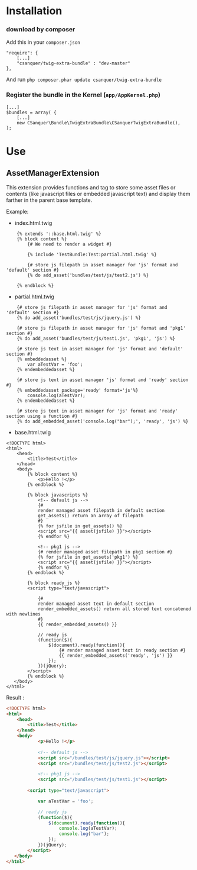 Installation
============

### download by composer

Add this in your `composer.json`

    "require": {
        [...]
        "csanquer/twig-extra-bundle" : "dev-master"
    },

And run `php composer.phar update csanquer/twig-extra-bundle`

### Register the bundle in the Kernel (`app/AppKernel.php`)

    [...]
    $bundles = array( {
        [...]
        new CSanquer\Bundle\TwigExtraBundle\CSanquerTwigExtraBundle(),
    );

Use
===

AssetManagerExtension
---------------------

This extension provides functions and tag to store some asset files or contents 
(like javascript files or embedded javascript text) and display them farther in the parent base template.

Example:

* index.html.twig

``` jinja
    {% extends '::base.html.twig' %}
    {% block content %}
        {# We need to render a widget #}

        {% include 'TestBundle:Test:partial.html.twig' %}
    
        {# store js filepath in asset manager for 'js' format and 'default' section #}
        {% do add_asset('bundles/test/js/test2.js') %}
    
    {% endblock %}

```

* partial.html.twig

``` jinja
    {# store js filepath in asset manager for 'js' format and 'default' section #}
    {% do add_asset('bundles/test/js/jquery.js') %}

    {# store js filepath in asset manager for 'js' format and 'pkg1' section #}
    {% do add_asset('bundles/test/js/test1.js', 'pkg1', 'js') %}

    {# store js text in asset manager for 'js' format and 'default' section #}
    {% embeddedasset %}
        var aTestVar = 'foo';
    {% endembeddedasset %}

    {# store js text in asset manager 'js' format and 'ready' section #}
    {% embeddedasset package='ready' format='js'%}
        console.log(aTestVar);
    {% endembeddedasset %}

    {# store js text in asset manager for 'js' format and 'ready' section using a function #}
    {% do add_embedded_asset('console.log("bar");', 'ready', 'js') %}

```

* base.html.twig

``` jinja
<!DOCTYPE html>
<html>
    <head>
        <title>Test</title>
    </head>
    <body>
        {% block content %}
            <p>Hello !</p>
        {% endblock %}
    
        {% block javascripts %}
            <!-- default js -->
            {# 
            render managed asset filepath in default section 
            get_assets() return an array of filepath
            #}
            {% for jsfile in get_assets() %}
            <script src="{{ asset(jsfile) }}"></script>
            {% endfor %}

            <!-- pkg1 js -->
            {# render managed asset filepath in pkg1 section #}
            {% for jsfile in get_assets('pkg1') %}
            <script src="{{ asset(jsfile) }}"></script>
            {% endfor %}
        {% endblock %}
    
        {% block ready_js %}
        <script type="text/javascript">

            {# 
            render managed asset text in default section 
            render_embedded_assets() return all stored text concatened with newlines
            #}
            {{ render_embedded_assets() }} 

            // ready js 
            (function($){
                $(document).ready(function(){
                    {# render managed asset text in ready section #}
                    {{ render_embedded_assets('ready', 'js') }} 
                });
            })(jQuery);
        </script>
        {% endblock %}
   </body>
</html>

```

Result :

``` html
<!DOCTYPE html>
<html>
    <head>
        <title>Test</title>
    </head>
    <body>
            <p>Hello !</p>
    
            <!-- default js -->
            <script src="/bundles/test/js/jquery.js"></script>
            <script src="/bundles/test/js/test2.js"></script>

            <!-- pkg1 js -->
            <script src="/bundles/test/js/test1.js"></script>
    
        <script type="text/javascript">

            var aTestVar = 'foo';

            // ready js
            (function($){
                $(document).ready(function(){
                    console.log(aTestVar);
                    console.log("bar");
                });
            })(jQuery);
        </script>
   </body>
</html>
```
